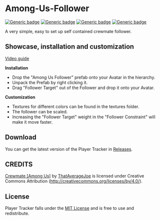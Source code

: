 # Among-Us-Follower
[![Generic badge](https://img.shields.io/badge/Unity-2019.4.31f1-informational.svg)](https://unity3d.com/unity/whats-new/2019.4.31)
[![Generic badge](https://img.shields.io/badge/SDK-AvatarSDK3-informational.svg)](https://vrchat.com/home/download)
[![Generic badge](https://img.shields.io/badge/License-MIT-informational.svg)](https://github.com/hfcRed/Among-Us-Follower/blob/main/LICENSE)
[![Generic badge](https://img.shields.io/github/downloads/hfcRed/Among-Us-Follower/total?label=Downloads)](https://github.com/hfcRed/Among-Us-Follower/releases/latest)

A very simple, easy to set up self contained crewmate follower.

## Showcase, installation and customization

[Video guide](placeholer)

**Installation**

* Drop the "Among Us Follower" prefab onto your Avatar in the hierarchy.
* Unpack the Prefab by right clicking it.
* Drag "Follower Target" out of the Follower and drop it onto your Avatar.

**Customization**

* Textures for different colors can be found in the textures folder.
* The follower can be scaled.
* Increasing the "Follower Target" weight in the "Follower Constraint" will make it move faster.

## Download

You can get the latest version of the Player Tracker in [Releases](https://github.com/hfcRed/Among-Us-Follower/releases/latest).

## CREDITS

[Crewmate [Among Us]](https://skfb.ly/o7tCN) by [ThatAverageJoe](https://sketchfab.com/joewood0203) is licensed under Creative Commons Attribution (http://creativecommons.org/licenses/by/4.0/).

## License

Player Tracker falls under the [MIT License](https://github.com/hfcRed/Among-Us-Follower/blob/main/LICENSE) and is free to use and redistribute.
